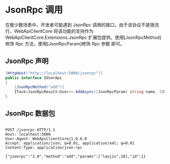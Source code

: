 ﻿# JsonRpc 调用

在极少数场景中，开发者可能遇到 JsonRpc 调用的接口，由于该协议不是很流行，WebApiClientCore 将该功能的支持作为 WebApiClientCore.Extensions.JsonRpc 扩展包提供。使用[JsonRpcMethod]修饰 Rpc 方法，使用[JsonRpcParam]修饰 Rpc 参数
即可。

## JsonRpc 声明

```csharp
[HttpHost("http://localhost:5000/jsonrpc")]
public interface IUserApi
{
    [JsonRpcMethod("add")]
    ITask<JsonRpcResult<User>> AddAsync([JsonRpcParam] string name, [JsonRpcParam] int age, CancellationToken token = default);
}
```

## JsonRpc 数据包

```log

POST /jsonrpc HTTP/1.1
Host: localhost:5000
User-Agent: WebApiClientCore/1.0.6.0
Accept: application/json; q=0.01, application/xml; q=0.01
Content-Type: application/json-rpc

{"jsonrpc":"2.0","method":"add","params":["laojiu",18],"id":1}
```

